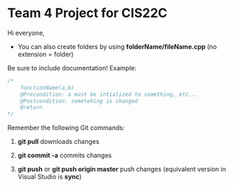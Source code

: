Team 4 Project for CIS22C
============
Hi everyone,
- You can also create folders by using **folderName/fileName.cpp** (no extension = folder)

Be sure to include documentation!
Example:
```javascript
/*
	functionName(a,b)
	@Precondition: a must be intialized to something, etc...
	@Postcondition: sometehing is changed
	@return
*/
```


Remember the following Git commands:

1. **git pull**  downloads changes

2. **git commit -a** commits changes

3. **git push** or **git push origin master** push changes (equivalent version in Visual Studio is **sync**)
